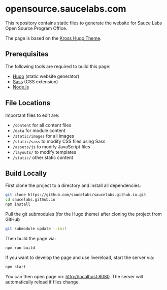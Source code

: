 # opensource.saucelabs.com

This repository contains static files to generate the website for Sauce Labs
Open Source Program Office.

The page is based on the [Kross Hugo Theme](https://themes.gohugo.io/kross-hugo-portfolio-template/).

## Prerequisites

The following tools are required to build this page:

-   [Hugo](https://gohugo.io/) (static website generator)
-   [Sass](https://sass-lang.com/) (CSS extension)
-   [Node.js](https://nodejs.org/en/)

## File Locations

Important files to edit are:

-   `/content` for all content files
-   `/data` for module content
-   `/static/images` for all images
-   `/static/sass` to modify CSS files using Sass
-   `/assets/js` to modify JavaScript files
-   `/layouts/` to modify templates
-   `/static/` other static content

## Build Locally

First clone the project to a directory and install all dependencies:

```sh
git clone https://github.com/saucelabs/saucelabs.github.io.git
cd saucelabs.github.io
npm install
```

Pull the git submodules (for the Hugo theme) after cloning the project from GitHub

```sh
git submodule update --init
```

Then build the page via:

```sh
npm run build
```

If you want to develop the page and use livereload, start the server via:

```sh
npm start
```

You can then open page on: [http://localhost:8080](http://localhost:8080). The server will automatically reload if files change.
